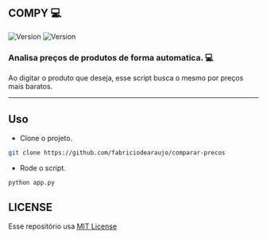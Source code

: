 COMPY :computer:
------------
<p>
  <img alt="Version" src="https://img.shields.io/badge/version-1.0-blue.svg?cacheSeconds=2592000" />
  <img alt="Version" src="https://img.shields.io/badge/python-3.8-yellow.svg?cacheSeconds=2592000" />
</p>

### Analisa preços de produtos de forma automatica. :computer:
Ao digitar o produto que deseja, esse script busca o mesmo por preços mais baratos.

<hr>
 
Uso
 ------------
 
 - Clone o projeto.
 ```sh
 git clone https://github.com/fabriciodearaujo/comparar-precos
 ```
 - Rode o script.
  ```sh
 python app.py
 ```



LICENSE
 ------------
 Esse repositório usa [MIT License](/LICENSE)
